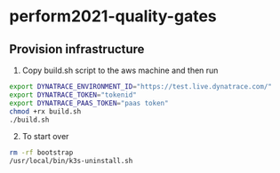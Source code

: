 # perform2021-quality-gates

## Provision infrastructure

1. Copy build.sh script to the aws machine and then run 
```bash
export DYNATRACE_ENVIRONMENT_ID="https://test.live.dynatrace.com/"
export DYNATRACE_TOKEN="tokenid"
export DYNATRACE_PAAS_TOKEN="paas token"
chmod +rx build.sh
./build.sh
```

2. To start over
```bash
rm -rf bootstrap
/usr/local/bin/k3s-uninstall.sh
```